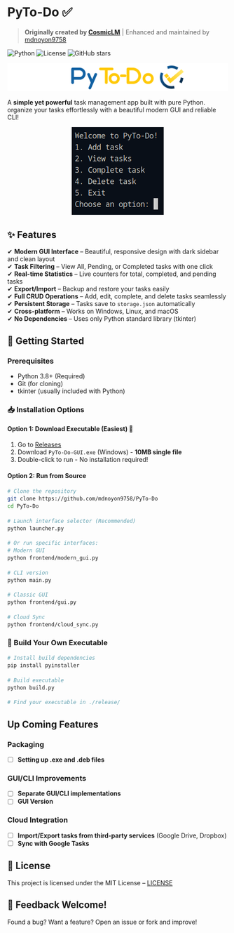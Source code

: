 



#  PyTo-Do ✅

> **Originally created by [CosmicLM](https://github.com/CosmicLM/PyTo-Do)** | Enhanced and maintained by [mdnoyon9758](https://github.com/mdnoyon9758/PyTo-Do)

![Python](https://img.shields.io/badge/Python-3.8%2B-blue)
![License](https://img.shields.io/badge/License-MIT-green)
![GitHub stars](https://img.shields.io/github/stars/mdnoyon9758/PyTo-Do?style=social)

![alt text](/assets/Py-ToDoLogo.png)

A **simple yet powerful** task management app built with pure Python. organize your tasks effortlessly with a beautiful modern GUI and reliable CLI!

<p align="center">
  <img src="/assets/image.png">
</p>

## ✨ Features  
✔ **Modern GUI Interface** – Beautiful, responsive design with dark sidebar and clean layout  
✔ **Task Filtering** – View All, Pending, or Completed tasks with one click  
✔ **Real-time Statistics** – Live counters for total, completed, and pending tasks  
✔ **Export/Import** – Backup and restore your tasks easily  
✔ **Full CRUD Operations** – Add, edit, complete, and delete tasks seamlessly  
✔ **Persistent Storage** – Tasks save to `storage.json` automatically  
✔ **Cross-platform** – Works on Windows, Linux, and macOS  
✔ **No Dependencies** – Uses only Python standard library (tkinter)

## 🚀 Getting Started  

### Prerequisites  
- Python 3.8+ (Required)
- Git (for cloning)
- tkinter (usually included with Python)

### 📥 Installation Options

#### Option 1: Download Executable (Easiest) 🎯
1. Go to [Releases](https://github.com/mdnoyon9758/PyTo-Do/releases)
2. Download `PyTo-Do-GUI.exe` (Windows) - **10MB single file**
3. Double-click to run - No installation required!

#### Option 2: Run from Source
```bash
# Clone the repository
git clone https://github.com/mdnoyon9758/PyTo-Do
cd PyTo-Do

# Launch interface selector (Recommended)
python launcher.py

# Or run specific interfaces:
# Modern GUI
python frontend/modern_gui.py

# CLI version
python main.py

# Classic GUI
python frontend/gui.py

# Cloud Sync
python frontend/cloud_sync.py
```

### 🔧 Build Your Own Executable
```bash
# Install build dependencies
pip install pyinstaller

# Build executable
python build.py

# Find your executable in ./release/
```

##  Up Coming Features

### Packaging
- [ ] **Setting up .exe and .deb files**

### GUI/CLI Improvements
- [ ] **Separate GUI/CLI implementations** 
- [ ] **GUI Version**
### Cloud Integration
- [ ] **Import/Export tasks from third-party services** (Google Drive, Dropbox)  
- [ ] **Sync with Google Tasks**

## 📜 License
This project is licensed under the MIT License –  [LICENSE](https://github.com/mdnoyon9758/PyTo-Do/blob/main/LICENSE)


## 💬 Feedback Welcome!
Found a bug? Want a feature? Open an issue or fork and improve!
